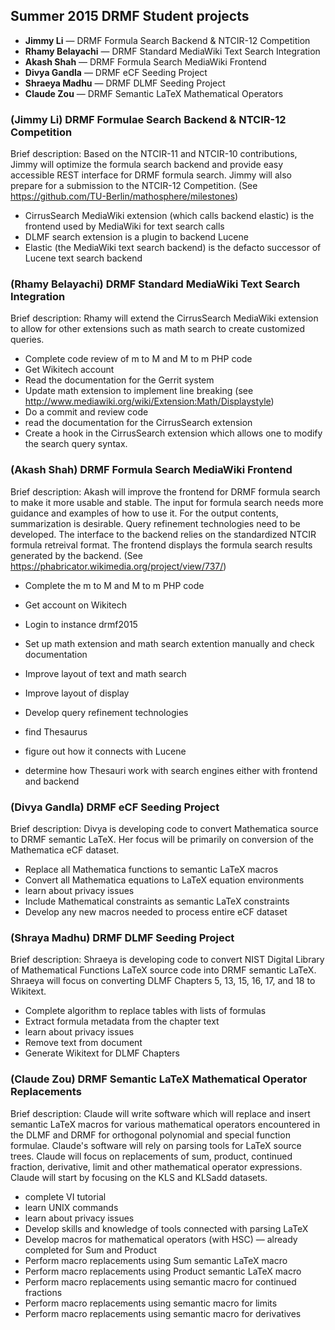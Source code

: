 ## Summer 2015 DRMF Student projects

* **Jimmy Li** — DRMF Formula Search Backend & NTCIR-12 Competition
* **Rhamy Belayachi** — DRMF Standard MediaWiki Text Search Integration
* **Akash Shah** — DRMF Formula Search MediaWiki Frontend 
* **Divya Gandla** — DRMF eCF Seeding Project
* **Shraeya Madhu** — DRMF DLMF Seeding Project
* **Claude Zou** — DRMF Semantic LaTeX Mathematical Operators 

### (Jimmy Li) DRMF Formulae Search Backend & NTCIR-12 Competition

Brief description: Based on the NTCIR-11 and NTCIR-10 contributions, Jimmy will 
optimize the formula search backend and provide easy accessible REST interface for 
DRMF formula search.  Jimmy will also prepare for a submission to the NTCIR-12
Competition.
(See https://github.com/TU-Berlin/mathosphere/milestones)

* CirrusSearch MediaWiki extension (which calls backend elastic) is the frontend used by MediaWiki for text search calls 
* DLMF search extension is a plugin to backend Lucene 
* Elastic (the MediaWiki text search backend) is the defacto successor of Lucene text search backend

### (Rhamy Belayachi) DRMF Standard MediaWiki Text Search Integration

Brief description: Rhamy will extend the CirrusSearch MediaWiki extension to allow
for other extensions such as math search to create customized queries. 

* Complete code review of m to M and M to m PHP code
* Get Wikitech account
* Read the documentation for the Gerrit system
* Update math extension to implement line breaking (see http://www.mediawiki.org/wiki/Extension:Math/Displaystyle)
* Do a commit and review code
* read the documentation for the CirrusSearch extension
* Create a hook in the CirrusSearch extension which allows one to modify the search query syntax.

### (Akash Shah) DRMF Formula Search MediaWiki Frontend

Brief description: Akash will improve the frontend for DRMF formula search to make
it more usable and stable. The input for formula search needs more guidance and 
examples of how to use it.  For the output contents, summarization is desirable.
Query refinement technologies need to be developed. The interface to the backend
relies on the standardized NTCIR formula retreival format.  The frontend displays
the formula search results generated by the backend.
(See https://phabricator.wikimedia.org/project/view/737/)

* Complete the m to M and M to m PHP code
* Get account on Wikitech
* Login to instance drmf2015
* Set up math extension and math search extention manually and check documentation
* Improve layout of text and math search
* Improve layout of display
* Develop query refinement technologies

* find Thesaurus
* figure out how it connects with Lucene
* determine how Thesauri work with search engines either with frontend and backend

### (Divya Gandla) DRMF eCF Seeding Project

Brief description:  Divya is developing code to convert Mathematica source to 
DRMF semantic LaTeX.  Her focus will be primarily on conversion of the Mathematica 
eCF dataset.

* Replace all Mathematica functions to semantic LaTeX macros
* Convert all Mathematica equations to LaTeX equation environments
* learn about privacy issues
* Include Mathematical constraints as semantic LaTeX constraints
* Develop any new macros needed to process entire eCF dataset

### (Shraya Madhu) DRMF DLMF Seeding Project

Brief description: Shraeya is developing code to convert NIST Digital Library of 
Mathematical Functions LaTeX source code into DRMF semantic LaTeX.  Shraeya 
will focus on converting DLMF Chapters 5, 13, 15, 16, 17, and 18 to Wikitext.

* Complete algorithm to replace tables with lists of formulas
* Extract formula metadata from the chapter text
* learn about privacy issues
* Remove text from document
* Generate Wikitext for DLMF Chapters

### (Claude Zou) DRMF Semantic LaTeX Mathematical Operator Replacements

Brief description: Claude will write software which will replace and 
insert semantic LaTeX macros for various mathematical operators 
encountered in the DLMF and DRMF for orthogonal polynomial and special 
function formulae. Claude's software will rely on parsing tools for 
LaTeX source trees.  Claude will focus on replacements of sum, product, 
continued fraction, derivative, limit and other mathematical operator expressions.
Claude will start by focusing on the KLS and KLSadd datasets.

* complete VI tutorial
* learn UNIX commands 
* learn about privacy issues
* Develop skills and knowledge of tools connected with parsing LaTeX
* Develop macros for mathematical operators (with HSC) — already completed for Sum and Product
* Perform macro replacements using Sum semantic LaTeX macro
* Perform macro replacements using Product semantic LaTeX macro 
* Perform macro replacements using semantic macro for continued fractions 
* Perform macro replacements using semantic macro for limits
* Perform macro replacements using semantic macro for derivatives

